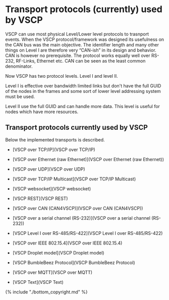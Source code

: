 # Transport protocols (currently) used by VSCP

VSCP can use most physical Level/Lower level protocols to trasnport events. When the VSCP protocol/framework was designed its usefulness on the CAN bus was the main objective. The identifier length and many other things on Level I are therefore very “CAN-ish” in its design and behavior. CAN is however no prerequisite. The protocol works equally well over RS-232, RF-Links, Ethernet etc. CAN can be seen as the least common denominator.

Now VSCP has two protocol levels. Level I and level II.

Level I is effective over bandwidth limited links but don't have the full GUID of the nodes in the frames and some sort of lower level addressing system must be used. 

Level II use the full GUID and can handle more data. This level is useful for nodes which have more resources.



## Transport protocols currently used by VSCP

Below the implemented transports is described.


*  [VSCP over TCP/IP](VSCP over TCP/IP)

*  [VSCP over Ethernet (raw Ethernet)](VSCP over Ethernet (raw Ethernet))

*  [VSCP over UDP](VSCP over UDP)

*  [VSCP over TCP/IP Multicast](VSCP over TCP/IP Multicast)

*  [VSCP websocket](VSCP websocket)

*  [VSCP REST](VSCP REST)

*  [VSCP over CAN (CAN4VSCP)](VSCP over CAN (CAN4VSCP))

*  [VSCP over a serial channel (RS-232)](VSCP over a serial channel (RS-232))

*  [VSCP Level I over RS-485/RS-422](VSCP Level I over RS-485/RS-422)

*  [VSCP over IEEE 802.15.4](VSCP over IEEE 802.15.4)

*  [VSCP Droplet model](VSCP Droplet model)

*  [VSCP BumbleBeez Protocol](VSCP BumbleBeez Protocol)

*  [VSCP over MQTT](VSCP over MQTT)

*  [VSCP Text](VSCP Text)


{% include "./bottom_copyright.md" %}
